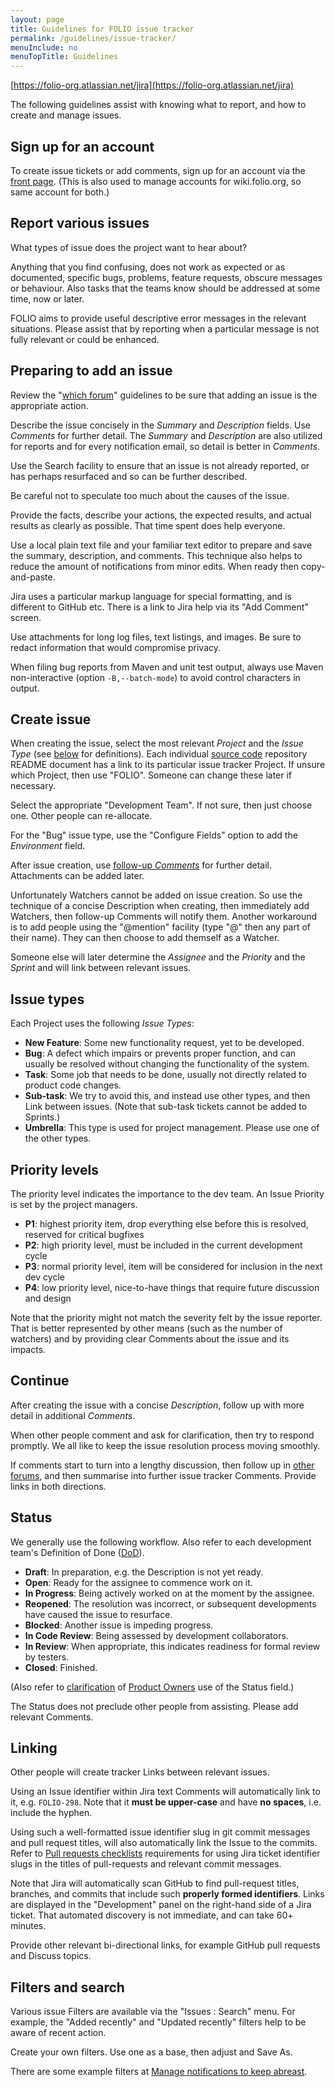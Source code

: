 ```yaml
---
layout: page
title: Guidelines for FOLIO issue tracker
permalink: /guidelines/issue-tracker/
menuInclude: no
menuTopTitle: Guidelines
---
```


[https://folio-org.atlassian.net/jira](https://folio-org.atlassian.net/jira)

The following guidelines assist with knowing what to report, and how to create and manage issues.

## Sign up for an account

To create issue tickets or add comments, sign up for an account via the [front page](https://folio-org.atlassian.net/jira).
(This is also used to manage accounts for wiki.folio.org, so same account for both.)

## Report various issues

What types of issue does the project want to hear about?

Anything that you find confusing, does not work as expected or as documented,
specific bugs, problems, feature requests, obscure messages or behaviour.
Also tasks that the teams know should be addressed at some time, now or later.

FOLIO aims to provide useful descriptive error messages in the relevant situations.
Please assist that by reporting when a particular message is not fully relevant or could be enhanced.

## Preparing to add an issue

Review the "[which forum](/guidelines/which-forum#issue-tracker)" guidelines
to be sure that adding an issue is the appropriate action.

Describe the issue concisely in the _Summary_ and _Description_ fields.
Use _Comments_ for further detail.
The _Summary_ and _Description_ are also utilized for reports and for every notification email, so detail is better in _Comments_.

Use the Search facility to ensure that an issue is not already reported,
or has perhaps resurfaced and so can be further described.

Be careful not to speculate too much about the causes of the issue.

Provide the facts, describe your actions, the expected results, and actual results as clearly as possible.
That time spent does help everyone.

Use a local plain text file and your familiar text editor to prepare and save the summary, description, and comments.
This technique also helps to reduce the amount of notifications from minor edits.
When ready then copy-and-paste.

Jira uses a particular markup language for special formatting, and is different to GitHub etc.
There is a link to Jira help via its "Add Comment" screen.

Use attachments for long log files, text listings, and images.
Be sure to redact information that would compromise privacy.

When filing bug reports from Maven and unit test output, always use Maven non-interactive (option `-B,--batch-mode`) to avoid control characters in output.

## Create issue

When creating the issue, select the most relevant _Project_ and the _Issue
Type_ (see [below](#issue-types) for definitions).
Each individual [source code](/source-code) repository README document has a link to its particular issue tracker Project.
If unsure which Project, then use "FOLIO".
Someone can change these later if necessary.

Select the appropriate "Development Team".
If not sure, then just choose one. Other people can re-allocate.

For the "Bug" issue type, use the "Configure Fields" option to add
the _Environment_ field.

After issue creation, use
[follow-up _Comments_](#continue) for further detail.
Attachments can be added later.

Unfortunately Watchers cannot be added on issue creation.
So use the technique of a concise Description when creating, then immediately add Watchers, then follow-up Comments will notify them.
Another workaround is to add people using the "@mention" facility (type "@" then any part of their name).
They can then choose to add themself as a Watcher.

Someone else will later determine the _Assignee_ and the _Priority_ and the _Sprint_ and will
link between relevant issues.

## Issue types

Each Project uses the following _Issue Types_:

- **New Feature**: Some new functionality request, yet to be developed.
- **Bug**: A defect which impairs or prevents proper function, and
  can usually be resolved without changing the functionality of the system.
- **Task**: Some job that needs to be done, usually not directly related to
  product code changes.
- **Sub-task**: We try to avoid this, and instead use other types,
  and then Link between issues. (Note that sub-task tickets cannot be added to Sprints.)
- **Umbrella**: This type is used for project management.
  Please use one of the other types.

## Priority levels

The priority level indicates the importance to the dev team.
An Issue Priority is set by the project managers.

- **P1**: highest priority item, drop everything else before this is resolved, reserved for critical bugfixes
- **P2**: high priority level, must be included in the current development cycle
- **P3**: normal priority level, item will be considered for inclusion in the next dev cycle
- **P4**: low priority level, nice-to-have things that require future discussion and design

Note that the priority might not match the severity felt by the issue reporter.
That is better represented by other means (such as the number of watchers)
and by providing clear Comments about the issue and its impacts.

## Continue

After creating the issue with a concise _Description_, follow up with more
detail in additional _Comments_.

When other people comment and ask for clarification, then try to respond
promptly. We all like to keep the issue resolution process moving smoothly.

If comments start to turn into a lengthy discussion, then follow up in
[other forums](/guidelines/which-forum/), and then summarise into further issue tracker Comments.
Provide links in both directions.

## Status

We generally use the following workflow.
Also refer to each development team's Definition of Done ([DoD](/reference/glossary/#dod)).

- **Draft**: In preparation, e.g. the Description is not yet ready.
- **Open**: Ready for the assignee to commence work on it.
- **In Progress**: Being actively worked on at the moment by the assignee.
- **Reopened**: The resolution was incorrect, or subsequent developments have caused the issue to resurface.
- **Blocked**: Another issue is impeding progress.
- **In Code Review**: Being assessed by development collaborators.
- **In Review**: When appropriate, this indicates readiness for formal review by testers.
- **Closed**: Finished.

(Also refer to [clarification](https://wiki.folio.org/display/PO/JIRA+status) of [Product Owners](/reference/glossary#po) use of the Status field.)

The Status does not preclude other people from assisting.
Please add relevant Comments.

## Linking

Other people will create tracker Links between relevant issues.

Using an Issue identifier within Jira text Comments will automatically link to
it, e.g. `FOLIO-298`. Note that it **must be upper-case** and have **no spaces**, i.e. include the hyphen.

Using such a well-formatted issue identifier slug in git commit messages and pull request titles, will also automatically
link the Issue to the commits.
Refer to [Pull requests checklists](/guidelines/pull-requests-checklists) requirements for using Jira ticket identifier slugs in the titles of pull-requests and relevant commit messages.

Note that Jira will automatically scan GitHub to find pull-request titles, branches, and commits that include such **properly formed identifiers**.
Links are displayed in the "Development" panel on the right-hand side of a Jira ticket.
That automated discovery is not immediate, and can take 60+ minutes.

Provide other relevant bi-directional links, for example GitHub pull requests and
Discuss topics.

## Filters and search

Various issue Filters are available via the "Issues : Search" menu.
For example, the "Added recently"
and "Updated recently" filters help to be aware of recent action.

Create your own filters. Use one as a base, then adjust and Save As.

There are some example filters at [Manage notifications to keep abreast](/guides/manage-notifications/).

<div class="folio-spacer-content"></div>

